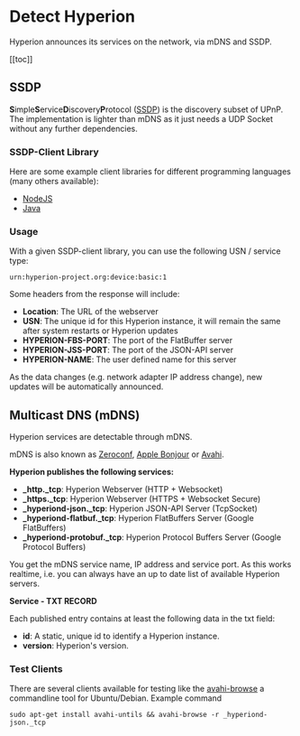 # Detect Hyperion
Hyperion announces its services on the network, via mDNS and SSDP.

[[toc]]

## SSDP
**S**imple**S**ervice**D**iscovery**P**rotocol
([SSDP](https://en.wikipedia.org/wiki/Simple_Service_Discovery_Protocol)) is the
discovery subset of UPnP. The implementation is lighter than mDNS as it just needs a
UDP Socket without any further dependencies.


### SSDP-Client Library
Here are some example client libraries for different programming languages (many others available):
  * [NodeJS](https://github.com/diversario/node-ssdp#usage---client)
  * [Java](https://github.com/resourcepool/ssdp-client#jarpic-client)

### Usage
With a given SSDP-client library, you can use the following USN / service type:

`urn:hyperion-project.org:device:basic:1`

Some headers from the response will include:
  * **Location**: The URL of the webserver
  * **USN**: The unique id for this Hyperion instance, it will remain the same after system restarts or Hyperion updates
  * **HYPERION-FBS-PORT**: The port of the FlatBuffer server
  * **HYPERION-JSS-PORT**: The port of the JSON-API server
  * **HYPERION-NAME**: The user defined name for this server

As the data changes (e.g. network adapter IP address change), new updates will be automatically announced.

## Multicast DNS (mDNS)
Hyperion services are detectable through mDNS.

mDNS is also known as [Zeroconf](https://de.wikipedia.org/wiki/Zeroconf), [Apple Bonjour](https://en.wikipedia.org/wiki/Bonjour_(software)) or [Avahi](https://en.wikipedia.org/wiki/Avahi_(software)).


**Hyperion publishes the following services:**
  * **_http._tcp**: Hyperion Webserver (HTTP + Websocket)
  * **_https._tcp**: Hyperion Webserver (HTTPS + Websocket Secure)
  * **_hyperiond-json._tcp**: Hyperion JSON-API Server (TcpSocket)
  * **_hyperiond-flatbuf._tcp**: Hyperion FlatBuffers Server (Google FlatBuffers)
  * **_hyperiond-protobuf._tcp**: Hyperion Protocol Buffers Server (Google Protocol Buffers)

You get the mDNS service name, IP address and service port. 
As this works realtime, i.e. you can always have an up to date list of available Hyperion servers.

**Service - TXT RECORD**

Each published entry contains at least the following data in the txt field:
  * **id**: A static, unique id to identify a Hyperion instance.
  * **version**: Hyperion's version.


### Test Clients
There are several clients available for testing like the
[avahi-browse](https://manpages.ubuntu.com/manpages/bionic/man1/avahi-browse.1.html) a
commandline tool for Ubuntu/Debian. Example command 
``` sh:no-line-numbers
sudo apt-get install avahi-untils && avahi-browse -r _hyperiond-json._tcp
```
<ImageWrap src="/images/en/avahi-browse.jpg" alt="Searching for Hyperion JSON-API Server with Avahi cli" />
